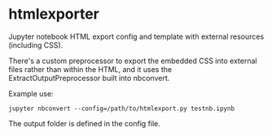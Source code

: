 # htmlexporter
Jupyter notebook HTML export config and template with external resources (including CSS).

There's a custom preprocessor to export the embedded CSS into external files rather than within the HTML,
and it uses the ExtractOutputPreprocessor built into nbconvert.

Example use:
```
jupyter nbconvert --config=/path/to/htmlexport.py testnb.ipynb
```

The output folder is defined in the config file.
